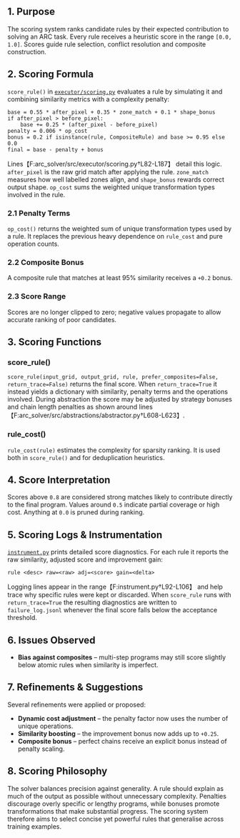 ## 1. Purpose
The scoring system ranks candidate rules by their expected contribution to solving an ARC task.  Every rule receives a heuristic score in the range `[0.0, 1.0]`.  Scores guide rule selection, conflict resolution and composite construction.

## 2. Scoring Formula
`score_rule()` in [`executor/scoring.py`](arc_solver/src/executor/scoring.py) evaluates a rule by simulating it and combining similarity metrics with a complexity penalty:

```
base = 0.55 * after_pixel + 0.35 * zone_match + 0.1 * shape_bonus
if after_pixel > before_pixel:
    base += 0.25 * (after_pixel - before_pixel)
penalty = 0.006 * op_cost
bonus = 0.2 if isinstance(rule, CompositeRule) and base >= 0.95 else 0.0
final = base - penalty + bonus
```
Lines【F:arc_solver/src/executor/scoring.py†L82-L187】 detail this logic. `after_pixel` is the raw grid match after applying the rule. `zone_match` measures how well labelled zones align, and `shape_bonus` rewards correct output shape. `op_cost` sums the weighted unique transformation types involved in the rule.

### 2.1 Penalty Terms
`op_cost()` returns the weighted sum of unique transformation types used by a rule. It replaces the previous heavy dependence on `rule_cost` and pure operation counts.

### 2.2 Composite Bonus
A composite rule that matches at least 95% similarity receives a `+0.2` bonus.

### 2.3 Score Range
Scores are no longer clipped to zero; negative values propagate to allow accurate ranking of poor candidates.

## 3. Scoring Functions
### score_rule()
`score_rule(input_grid, output_grid, rule, prefer_composites=False, return_trace=False)` returns the final score.  When `return_trace=True` it instead yields a dictionary with similarity, penalty terms and the operations involved.  During abstraction the score may be adjusted by strategy bonuses and chain length penalties as shown around lines【F:arc_solver/src/abstractions/abstractor.py†L608-L623】.

### rule_cost()
`rule_cost(rule)` estimates the complexity for sparsity ranking.  It is used both in `score_rule()` and for deduplication heuristics.

## 4. Score Interpretation
Scores above `0.8` are considered strong matches likely to contribute directly to the final program.  Values around `0.5` indicate partial coverage or high cost.  Anything at `0.0` is pruned during ranking.

## 5. Scoring Logs & Instrumentation
[`instrument.py`](instrument.py) prints detailed score diagnostics.  For each rule it reports the raw similarity, adjusted score and improvement gain:
```
rule <desc> raw=<raw> adj=<score> gain=<delta>
```
Logging lines appear in the range【F:instrument.py†L92-L106】 and help trace why specific rules were kept or discarded.
When `score_rule` runs with `return_trace=True` the resulting diagnostics are written to `failure_log.jsonl` whenever the final score falls below the acceptance threshold.

## 6. Issues Observed
* **Bias against composites** – multi-step programs may still score slightly below atomic rules when similarity is imperfect.

## 7. Refinements & Suggestions
Several refinements were applied or proposed:
* **Dynamic cost adjustment** – the penalty factor now uses the number of unique operations.
* **Similarity boosting** – the improvement bonus now adds up to `+0.25`.
* **Composite bonus** – perfect chains receive an explicit bonus instead of penalty scaling.

## 8. Scoring Philosophy
The solver balances precision against generality.  A rule should explain as much of the output as possible without unnecessary complexity.  Penalties discourage overly specific or lengthy programs, while bonuses promote transformations that make substantial progress.  The scoring system therefore aims to select concise yet powerful rules that generalise across training examples.

